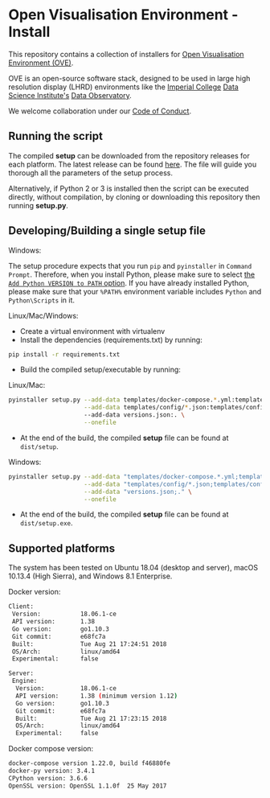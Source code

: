 # Open Visualisation Environment - Install

This repository contains a collection of installers for [Open Visualisation Environment (OVE)](https://github.com/ove/ove).

OVE is an open-source software stack, designed to be used in large high resolution display (LHRD) environments like the [Imperial College](http://www.imperial.ac.uk) [Data Science Institute's](http://www.imperial.ac.uk/data-science/) [Data Observatory](http://www.imperial.ac.uk/data-science/data-observatory/).

We welcome collaboration under our [Code of Conduct](https://github.com/ove/ove-apps/blob/master/CODE_OF_CONDUCT.md).

## Running the script

The compiled **setup** can be downloaded from the repository releases for each platform. The latest release can be found [here](https://github.com/ove/ove-install/releases/latest). The file will guide you thorough all the parameters of the setup process.

Alternatively, if Python 2 or 3 is installed then the script can be executed directly, without compilation, by cloning or downloading this repository then running **setup.py**.

## Developing/Building a single setup file

Windows:

The setup procedure expects that you run `pip` and `pyinstaller` in `Command Prompt`. Therefore, when you install Python, please make sure to select [the `Add Python VERSION to PATH` option](https://docs.python.org/3/using/windows.html#installation-steps). If you have already installed Python, please make sure that your `%PATH%` environment variable includes `Python` and `Python\Scripts` in it.

Linux/Mac/Windows:

- Create a virtual environment with virtualenv
- Install the dependencies (requirements.txt) by running: 

```bash
pip install -r requirements.txt
```

- Build the compiled setup/executable by running:

Linux/Mac:

```bash
pyinstaller setup.py --add-data templates/docker-compose.*.yml:templates \
                     --add-data templates/config/*.json:templates/config \ 
                     --add-data versions.json:. \
                     --onefile
```

- At the end of the build, the compiled **setup** file can be found at `dist/setup`.

Windows:

```bash
pyinstaller setup.py --add-data "templates/docker-compose.*.yml;templates" \
                     --add-data "templates/config/*.json;templates/config" \
                     --add-data "versions.json;." \
                     --onefile
```

- At the end of the build, the compiled **setup** file can be found at `dist/setup.exe`.

## Supported platforms

The system has been tested on Ubuntu 18.04 (desktop and server), macOS 10.13.4 (High Sierra), and Windows 8.1 Enterprise.

Docker version:

```sh
Client:
 Version:           18.06.1-ce
 API version:       1.38
 Go version:        go1.10.3
 Git commit:        e68fc7a
 Built:             Tue Aug 21 17:24:51 2018
 OS/Arch:           linux/amd64
 Experimental:      false

Server:
 Engine:
  Version:          18.06.1-ce
  API version:      1.38 (minimum version 1.12)
  Go version:       go1.10.3
  Git commit:       e68fc7a
  Built:            Tue Aug 21 17:23:15 2018
  OS/Arch:          linux/amd64
  Experimental:     false

```

Docker compose version:
```sh
docker-compose version 1.22.0, build f46880fe
docker-py version: 3.4.1
CPython version: 3.6.6
OpenSSL version: OpenSSL 1.1.0f  25 May 2017
```
